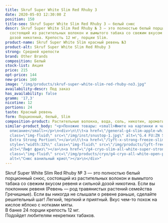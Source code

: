 ```yaml
---
title: Skruf Super White Slim Red Rhuby 3
date: 2020-05-03 12:30:00 Z
position: 150
title-seo: Skruf Super White Slim Red Rhuby 3 — белый снюс
descr: Skruf Super White Slim Red Rhuby № 3 — это полностью белый порционный снюс,
  состоящий из растительных волокон и вымытого табака со свежим вкусом ревеня и сильной
  дозой никотина. Крепость 12 мг, порции Slim.
product-name: Skruf Super White Slim красный ревень №3
product-alt: Skruf Super White Slim Red Rhuby 3
strong: Средней крепости
brand: Other Brands
composition: Белый
stock-list: Акция
price: 215
opt-price: 144
new-price: 160
image: "/img/products/skruf-super-white-slim-red-rhuby-no3.jpg"
availability-descr: Под заказ
has_availability: false
gramm: '17,3'
nicotine: 12
portions: 24
taste: Красный ревень
form: Порционный, белый, Slim
composition-product: Растительные волокна, вода, соль, никотин, ароматизатор
similar-product_body: "<p>Похожие товары: <small>Жмите на картинки и читайте полное
  описание</small></p>\n<div>\n\t\t<a href=\"/general-g4-slim-apple-white\"><img style=\"width:32%\"
  class=\"img-fluid\" src=\"/img/inst/snustop-1.jpg\" alt=\"G.4 FU:ZN Slim All White
  Extra Strong Portion\"></a>\n\t\t<a href=\"/lyft-x-strong-freeze-slim-white\"><img
  style=\"width:32%\" class=\"img-fluid\" src=\"/img/products/lyft-freeze/lyft-freeze-open.jpg\"
  alt=\"Лифт фриз\"></a>\n<a href=\"/g4-cryo-slim-all-white-super-strong\"><img style=\"width:32%\"
  class=\"img-fluid\" src=\"/img/products/cryo/g4-cryo-all-white-open-portion.jpg\"
  alt=\"Снюс ванильный крио\"></a>\n</div>"
---
```


Skruf Super White Slim Red Rhuby № 3 — это полностью белый порционный снюс, состоящий из растительных волокон и вымытого табака со свежим вкусом ревеня и сильной дозой никотина. Если вы поклонник ревеня (Ревень — род травянистых растений семейства Гречишные). Если вы никогда не слышали о ревене раньше, сделайте решительный шаг!
Легкий, терпкий и приятный. Вкус чем-то похож на кислое яблоко с нотками мяты.<br>
В банке 24 порции крепость 12 мг. <br>
Подойдет любителям некрепких табаков.